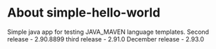 # About simple-hello-world

Simple java app for testing JAVA_MAVEN language templates.
Second release - 2.90.8899
third release - 2.91.0
December release - 2.93.0

